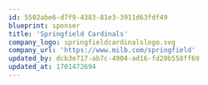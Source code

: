 ```yaml
---
id: 5502abe6-d7f9-4383-81e3-3911d63fdf49
blueprint: sponser
title: 'Springfield Cardinals'
company_logo: springfieldcardinalslogo.svg
company_url: 'https://www.milb.com/springfield'
updated_by: dcb3e717-ab7c-4904-ad16-fd20b558ff69
updated_at: 1701472694
---
```

